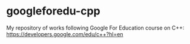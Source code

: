 # googleforedu-cpp
 My repository of works following Google For Education course on C++: https://developers.google.com/edu/c++?hl=en
